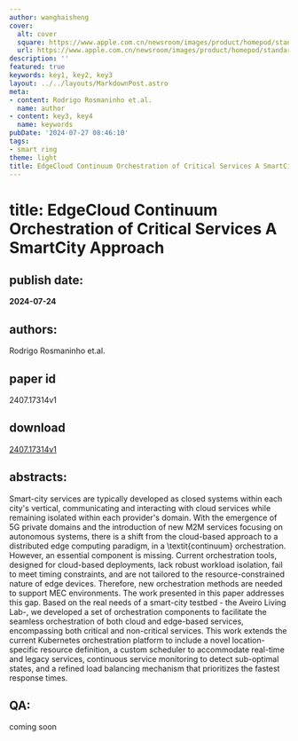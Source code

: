 ```yaml
---
author: wanghaisheng
cover:
  alt: cover
  square: https://www.apple.com.cn/newsroom/images/product/homepod/standard/Apple-HomePod-hero-230118_big.jpg.large_2x.jpg
  url: https://www.apple.com.cn/newsroom/images/product/homepod/standard/Apple-HomePod-hero-230118_big.jpg.large_2x.jpg
description: ''
featured: true
keywords: key1, key2, key3
layout: ../../layouts/MarkdownPost.astro
meta:
- content: Rodrigo Rosmaninho et.al.
  name: author
- content: key3, key4
  name: keywords
pubDate: '2024-07-27 08:46:10'
tags:
- smart ring
theme: light
title: EdgeCloud Continuum Orchestration of Critical Services A SmartCity Approach
---
```


# title: EdgeCloud Continuum Orchestration of Critical Services A SmartCity Approach 
## publish date: 
**2024-07-24** 
## authors: 
  Rodrigo Rosmaninho et.al. 
## paper id
2407.17314v1
## download
[2407.17314v1](http://arxiv.org/abs/2407.17314v1)
## abstracts:
Smart-city services are typically developed as closed systems within each city's vertical, communicating and interacting with cloud services while remaining isolated within each provider's domain. With the emergence of 5G private domains and the introduction of new M2M services focusing on autonomous systems, there is a shift from the cloud-based approach to a distributed edge computing paradigm, in a \textit{continuum} orchestration. However, an essential component is missing. Current orchestration tools, designed for cloud-based deployments, lack robust workload isolation, fail to meet timing constraints, and are not tailored to the resource-constrained nature of edge devices. Therefore, new orchestration methods are needed to support MEC environments. The work presented in this paper addresses this gap. Based on the real needs of a smart-city testbed - the Aveiro Living Lab-, we developed a set of orchestration components to facilitate the seamless orchestration of both cloud and edge-based services, encompassing both critical and non-critical services. This work extends the current Kubernetes orchestration platform to include a novel location-specific resource definition, a custom scheduler to accommodate real-time and legacy services, continuous service monitoring to detect sub-optimal states, and a refined load balancing mechanism that prioritizes the fastest response times.
## QA:
coming soon
